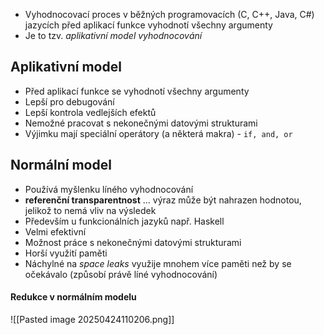 - Vyhodnocovací proces v běžných programovacích (C, C++, Java, C#) jazycích před aplikací funkce vyhodnotí všechny argumenty
- Je to tzv. *aplikativní model vyhodnocování*
## Aplikativní model
- Před aplikací funkce se vyhodnotí všechny argumenty
- Lepší pro debugování
- Lepší kontrola vedlejších efektů
- Nemožné pracovat s nekonečnými datovými strukturami
- Výjimku mají speciální operátory (a některá makra) - `if, and, or`

## Normální model
- Používá myšlenku líného vyhodnocování
- **referenční transparentnost** ... výraz může být nahrazen hodnotou, jelikož to nemá vliv na výsledek
- Především u funkcionálních jazyků např. Haskell
- Velmi efektivní
- Možnost práce s nekonečnými datovými strukturami
- Horší využití paměti
- Náchylné na *space leaks* využije mnohem více paměti než by se očekávalo (způsobí právě líné vyhodnocování)
#### Redukce v normálním modelu
![[Pasted image 20250424110206.png]]